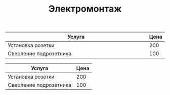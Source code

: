 ﻿---
layout: project
title: Электромонтаж
description: ★ ★ Вызвать электрика на дом в Ростове-на-Дону → на сайте ☎ 8(908)516-96-58
summary: Lorem ipsum dolor sit amet, consectetur.
category: Цены
---

<table>
<colgroup>
<col width="90%" />
<col width="10%" />
</colgroup>
<thead>
<tr class="header">
<th>Услуга</th>
<th>Цена</th>
</tr>
</thead>
<tbody>
<tr>
<td markdown="span">Установка розетки</td>
<td markdown="span">200</td>
</tr>
<tr>
<td markdown="span">Сверление подрозетника</td>
<td markdown="span">100</td>
</tr>
</tbody>
</table>


| Услуга | Цена |
|-------|--------|
| Установка розетки | 200 |
| Сверление подрозетника | 100 |
